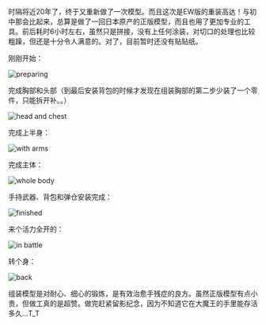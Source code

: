 时隔将近20年了，终于又重新做了一次模型。而且这次是EW版的重装高达！与初中那会比起来，总算是做了一回日本原产的正版模型，而且也用了更加专业的工具。前后耗时6小时左右，虽然只是拼接，没有上任何涂装，对切口的处理也比较粗躁，但还是十分令人满意的。对了，目前暂时还没有贴贴纸。

刚刚开始：

![preparing](http://luliu.me/wp-content/uploads/2016/07/IMG_20160710_165656.jpg)

完成胸部和头部（到最后安装背包的时候才发现在组装胸部的第二步少装了一个零件，只能拆开补。。）

![head and chest](http://luliu.me/wp-content/uploads/2016/07/IMG_20160710_171139.jpg)

完成上半身：

![with arms](http://luliu.me/wp-content/uploads/2016/07/IMG_20160710_200618.jpg)

完成主体：

![whole body](http://luliu.me/wp-content/uploads/2016/07/IMG_20160711_000108.jpg)

手持武器、背包和弹仓安装完成：

![finished](http://luliu.me/wp-content/uploads/2016/07/IMG_20160711_073517-1.jpg)

来个活力全开的：

![in battle](http://luliu.me/wp-content/uploads/2016/07/IMG_20160711_095847.jpg)

转个身：

![back](http://luliu.me/wp-content/uploads/2016/07/IMG_20160711_100024.jpg)

组装模型是对耐心、细心的锻炼，是有效治愈手残症的良方。虽然正版模型有点小贵，但做工真的是超赞。做完赶紧留影纪念，因为不知道它在大魔王的手里能存活多久...T_T